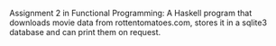 Assignment 2 in Functional Programming: A Haskell program that downloads movie data from rottentomatoes.com, stores it in a sqlite3 database and can print them on request.
